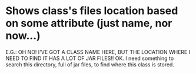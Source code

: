 Shows class's files location based on some attribute (just name, nor now...)
========
E.G.: OH NO! I'VE GOT A CLASS NAME HERE, BUT THE LOCATION WHERE I NEED TO FIND IT HAS A LOT OF JAR FILES!! OK. I need something to search this directory, full of jar files, to find where this class is stored.
